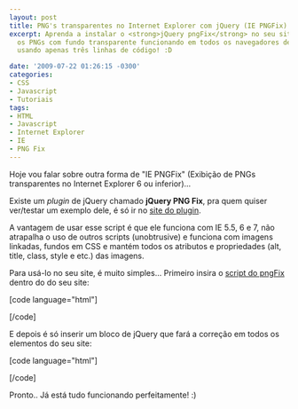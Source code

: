 ```yaml
---
layout: post
title: PNG's transparentes no Internet Explorer com jQuery (IE PNGFix)
excerpt: Aprenda a instalar o <strong>jQuery pngFix</strong> no seu site e deixe todos
  os PNGs com fundo transparente funcionando em todos os navegadores desde o IE 5.5
  usando apenas três linhas de código! :D

date: '2009-07-22 01:26:15 -0300'
categories:
- CSS
- Javascript
- Tutoriais
tags:
- HTML
- Javascript
- Internet Explorer
- IE
- PNG Fix
---
```

<p>Hoje vou falar sobre outra forma de "IE PNGFix" (Exibição de PNGs transparentes no Internet Explorer 6 ou inferior)...</p>
<p>Existe um <em>plugin</em> de jQuery chamado <strong>jQuery PNG Fix</strong>, pra quem quiser ver/testar um exemplo dele, é só ir no <a href="http://jquery.andreaseberhard.de/pngFix/" target="_blank">site do plugin</a>.</p>
<p>A vantagem de usar esse script é que ele funciona com IE 5.5, 6 e 7, não atrapalha o uso de outros scripts (unobtrusive) e funciona com imagens linkadas, fundos em CSS e mantém todos os atributos e propriedades (alt, title, class, style e etc.) das imagens.</p>
<p>Para usá-lo no seu site, é muito simples... Primeiro insira o <a href="http://jquery.andreaseberhard.de/pngFix/jquery.pngFix.js" target="_blank">script do pngFix</a> dentro do <head> do seu site:</p>

[code language="html"]<head>
  <title>Meu Site</title>
  <script language="JavaScript" src="jquery.js" type="text/javascript"></script>
  <script language="JavaScript" src="jquery.pngFix.js" type="text/javascript"></script>
</head>[/code]

<p>E depois é só inserir um bloco de jQuery que fará a correção em todos os elementos do seu site:</p>

[code language="html"]<head>
  <title>Meu Site</title>
  <script language="JavaScript" src="jquery.js" type="text/javascript"></script>
  <script language="JavaScript" src="jquery.pngFix.js" type="text/javascript"></script></p>
<p>  <script language="JavaScript" type="text/javascript">
	$(document).ready(function(){
		$(document).pngFix(); // "Executa" o pngFix em todos os elementos do site
	});
  </script>
</head>[/code]

<p>Pronto.. Já está tudo funcionando perfeitamente! :)</p>

